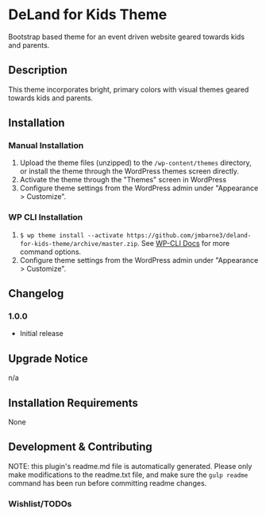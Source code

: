 # DeLand for Kids Theme #

Bootstrap based theme for an event driven website geared towards kids and parents.


## Description ##

This theme incorporates bright, primary colors with visual themes geared towards kids and parents.


## Installation ##

### Manual Installation ###
1. Upload the theme files (unzipped) to the `/wp-content/themes` directory, or install the theme through the WordPress themes screen directly.
2. Activate the theme through the "Themes" screen in WordPress
3. Configure theme settings from the WordPress admin under "Appearance > Customize".

### WP CLI Installation ###
1. `$ wp theme install --activate https://github.com/jmbarne3/deland-for-kids-theme/archive/master.zip`.  See [WP-CLI Docs](http://wp-cli.org/commands/theme/install/) for more command options.
2. Configure theme settings from the WordPress admin under "Appearance > Customize".


## Changelog ##

### 1.0.0 ###
* Initial release


## Upgrade Notice ##

n/a


## Installation Requirements ##

None


## Development & Contributing ##

NOTE: this plugin's readme.md file is automatically generated.  Please only make modifications to the readme.txt file, and make sure the `gulp readme` command has been run before committing readme changes.

### Wishlist/TODOs ###
